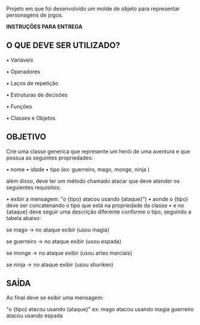 Projeto em que foi desenvolvido um molde de objeto para representar personagens de jogos.

**INSTRUÇÕES PARA ENTREGA**

## **O QUE DEVE SER UTILIZADO?**

• Variáveis

• Operadores

• Laços de repetição

• Estruturas de decisões

• Funções

• Classes e Objetos

## OBJETIVO

Crie uma classe generica que represente um herói de uma aventura e que possua as seguintes propriedades:

• nome
• idade
• tipo (ex: guerreiro, mago, monge, ninja )

além disso, deve ter um método chamado atacar que deve atender os seguientes requisitos:

• exibir a mensagem: "o {tipo} atacou usando {ataque}")
• aonde o {tipo} deve ser concatenando o tipo que está na propriedade da classe
• e no {ataque} deve seguir uma descrição diferente conforme o tipo, seguindo a tabela abaixo:

se mago -> no ataque exibir (usou magia)

se guerreiro -> no ataque exibir (usou espada)

se monge -> no ataque exibir (usou artes marciais)

se ninja -> no ataque exibir (usou shuriken)

## SAÍDA

Ao final deve se exibir uma mensagem:

  "o {tipo} atacou usando {ataque}"
  ex: mago atacou usando magia
  guerreiro atacou usando espada

